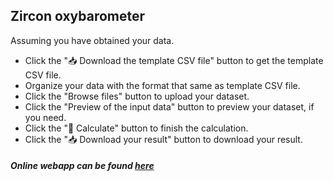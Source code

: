 ## Zircon oxybarometer

Assuming you have obtained your data.

- Click the "📥 Download the template CSV file" button to get the template CSV file.
- Organize your data with the format that same as template CSV file.
- Click the "Browse files" button to upload your dataset.
- Click the "Preview of the input data" button to preview your dataset, if you need.
- Click the "🔣 Calculate" button to finish the calculation.
- Click the "📥 Download your result" button to download your result.


##### Online webapp can be found [here](https://shaohaozou-fo2-webapp-7xqvo0.streamlit.app/)
